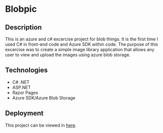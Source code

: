 # Blobpic

## Description

This is an azure and c# excercise project for blob things.
It is the first time I used C# in front-end code and Azure SDK within code.
The purpose of this excercise was to create a simple image library application that allows any user to view and upload the images using azure blob storage.

## Technologies

- C# .NET
- ASP.NET
- Razor Pages
- Azure SDK/Azure Blob Storage

## Deployment

This project can be viewed in [here](http://13.69.198.57/).
